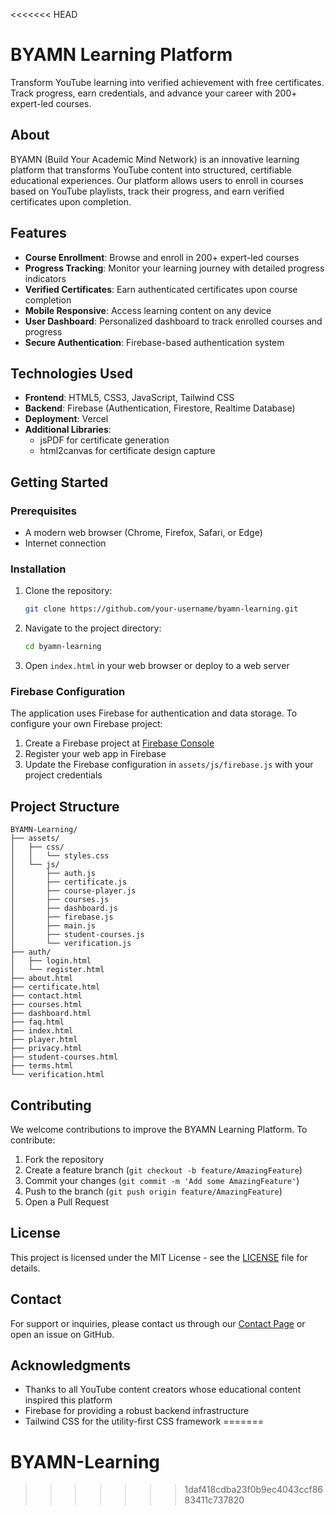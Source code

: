 <<<<<<< HEAD
# BYAMN Learning Platform

Transform YouTube learning into verified achievement with free certificates. Track progress, earn credentials, and advance your career with 200+ expert-led courses.

## About

BYAMN (Build Your Academic Mind Network) is an innovative learning platform that transforms YouTube content into structured, certifiable educational experiences. Our platform allows users to enroll in courses based on YouTube playlists, track their progress, and earn verified certificates upon completion.

## Features

- **Course Enrollment**: Browse and enroll in 200+ expert-led courses
- **Progress Tracking**: Monitor your learning journey with detailed progress indicators
- **Verified Certificates**: Earn authenticated certificates upon course completion
- **Mobile Responsive**: Access learning content on any device
- **User Dashboard**: Personalized dashboard to track enrolled courses and progress
- **Secure Authentication**: Firebase-based authentication system

## Technologies Used

- **Frontend**: HTML5, CSS3, JavaScript, Tailwind CSS
- **Backend**: Firebase (Authentication, Firestore, Realtime Database)
- **Deployment**: Vercel
- **Additional Libraries**:
  - jsPDF for certificate generation
  - html2canvas for certificate design capture

## Getting Started

### Prerequisites

- A modern web browser (Chrome, Firefox, Safari, or Edge)
- Internet connection

### Installation

1. Clone the repository:
   ```bash
   git clone https://github.com/your-username/byamn-learning.git
   ```

2. Navigate to the project directory:
   ```bash
   cd byamn-learning
   ```

3. Open `index.html` in your web browser or deploy to a web server

### Firebase Configuration

The application uses Firebase for authentication and data storage. To configure your own Firebase project:

1. Create a Firebase project at [Firebase Console](https://console.firebase.google.com/)
2. Register your web app in Firebase
3. Update the Firebase configuration in `assets/js/firebase.js` with your project credentials

## Project Structure

```
BYAMN-Learning/
├── assets/
│   ├── css/
│   │   └── styles.css
│   └── js/
│       ├── auth.js
│       ├── certificate.js
│       ├── course-player.js
│       ├── courses.js
│       ├── dashboard.js
│       ├── firebase.js
│       ├── main.js
│       ├── student-courses.js
│       └── verification.js
├── auth/
│   ├── login.html
│   └── register.html
├── about.html
├── certificate.html
├── contact.html
├── courses.html
├── dashboard.html
├── faq.html
├── index.html
├── player.html
├── privacy.html
├── student-courses.html
├── terms.html
└── verification.html
```

## Contributing

We welcome contributions to improve the BYAMN Learning Platform. To contribute:

1. Fork the repository
2. Create a feature branch (`git checkout -b feature/AmazingFeature`)
3. Commit your changes (`git commit -m 'Add some AmazingFeature'`)
4. Push to the branch (`git push origin feature/AmazingFeature`)
5. Open a Pull Request

## License

This project is licensed under the MIT License - see the [LICENSE](LICENSE) file for details.

## Contact

For support or inquiries, please contact us through our [Contact Page](contact.html) or open an issue on GitHub.

## Acknowledgments

- Thanks to all YouTube content creators whose educational content inspired this platform
- Firebase for providing a robust backend infrastructure
- Tailwind CSS for the utility-first CSS framework
=======
# BYAMN-Learning
>>>>>>> 1daf418cdba23f0b9ec4043ccf8683411c737820
